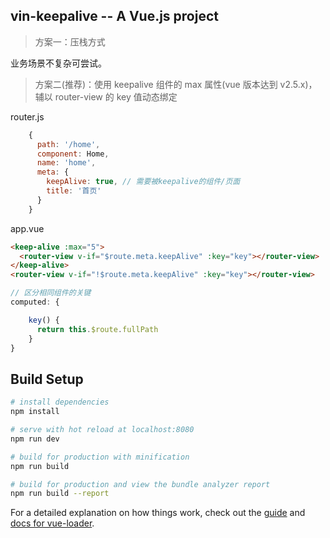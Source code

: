 ## vin-keepalive -- A Vue.js project

> 方案一：压栈方式

业务场景不复杂可尝试。

> 方案二(推荐)：使用 keepalive 组件的 max 属性(vue 版本达到 v2.5.x)，辅以 router-view 的 key 值动态绑定

router.js

```javascript
    {
      path: '/home',
      component: Home,
      name: 'home',
      meta: {
        keepAlive: true, // 需要被keepalive的组件/页面
        title: '首页'
      }
    }
```

app.vue

```html
<keep-alive :max="5">
  <router-view v-if="$route.meta.keepAlive" :key="key"></router-view>
</keep-alive>
<router-view v-if="!$route.meta.keepAlive" :key="key"></router-view>
```

```javascript
// 区分相同组件的关键
computed: {

    key() {
      return this.$route.fullPath
    }
}
```

## Build Setup

```bash
# install dependencies
npm install

# serve with hot reload at localhost:8080
npm run dev

# build for production with minification
npm run build

# build for production and view the bundle analyzer report
npm run build --report
```

For a detailed explanation on how things work, check out the [guide](http://vuejs-templates.github.io/webpack/) and [docs for vue-loader](http://vuejs.github.io/vue-loader).
